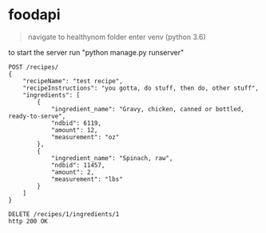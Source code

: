 # foodapi

>navigate to healthynom folder
>enter venv (python 3.6)


to start the server run "python manage.py runserver"

```
POST /recipes/
{
    "recipeName": "test recipe",
    "recipeInstructions": "you gotta, do stuff, then do, other stuff",
    "ingredients": [
        {
            "ingredient_name": "Gravy, chicken, canned or bottled, ready-to-serve",
            "ndbid": 6119,
            "amount": 12,
            "measurement": "oz"
        },
        {
            "ingredient_name": "Spinach, raw",
            "ndbid": 11457,
            "amount": 2,
            "measurement": "lbs"
        }
    ]
}
```
```
DELETE /recipes/1/ingredients/1
http 200 OK
```

